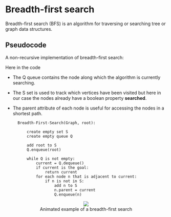 # Breadth-first search
Breadth-first search (BFS) is an algorithm for traversing or searching tree or graph data structures.

## Pseudocode
A non-recursive implementation of breadth-first search:

Here in the code
* The Q queue contains the node along which the algorithm is currently searching.
* The S set is used to track which vertices have been visited but here in our case the nodes already have a boolean property **searched**.
* The parent attribute of each node is useful for accessing the nodes in a shortest path.

        Breadth-First-Search(Graph, root):
            
            create empty set S
            create empty queue Q      

            add root to S
            Q.enqueue(root)                      

            while Q is not empty:
                current = Q.dequeue()
                if current is the goal:
                    return current
                for each node n that is adjacent to current:
                    if n is not in S:
                        add n to S
                        n.parent = current
                        Q.enqueue(n)


<p align="center"><img src="https://upload.wikimedia.org/wikipedia/commons/4/46/Animated_BFS.gif"><br>Animated example of a breadth-first search</p>